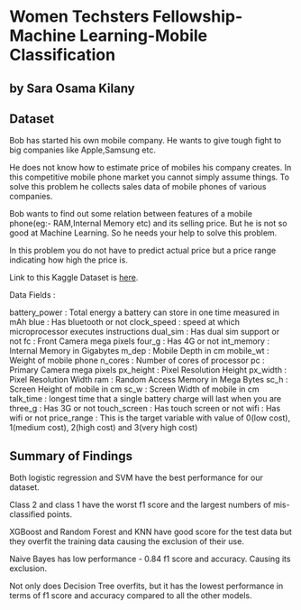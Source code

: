 # Women Techsters Fellowship-Machine Learning-Mobile Classification

## by Sara Osama Kilany


## Dataset

Bob has started his own mobile company. He wants to give tough fight to big companies like Apple,Samsung etc.

He does not know how to estimate price of mobiles his company creates. In this competitive mobile phone market you cannot simply assume things. To solve this problem he collects sales data of mobile phones of various companies.

Bob wants to find out some relation between features of a mobile phone(eg:- RAM,Internal Memory etc) and its selling price. But he is not so good at Machine Learning. So he needs your help to solve this problem.

In this problem you do not have to predict actual price but a price range indicating how high the price is.

Link to this Kaggle Dataset is [here](https://www.kaggle.com/datasets/iabhishekofficial/mobile-price-classification).

Data Fields :

battery_power : Total energy a battery can store in one time measured in mAh
blue : Has bluetooth or not
clock_speed : speed at which microprocessor executes instructions
dual_sim : Has dual sim support or not
fc : Front Camera mega pixels
four_g : Has 4G or not
int_memory : Internal Memory in Gigabytes
m_dep : Mobile Depth in cm
mobile_wt : Weight of mobile phone
n_cores : Number of cores of processor
pc : Primary Camera mega pixels
px_height : Pixel Resolution Height
px_width : Pixel Resolution Width
ram : Random Access Memory in Mega Bytes
sc_h : Screen Height of mobile in cm
sc_w : Screen Width of mobile in cm
talk_time : longest time that a single battery charge will last when you are
three_g : Has 3G or not
touch_screen : Has touch screen or not
wifi : Has wifi or not
price_range : This is the target variable with value of 0(low cost), 1(medium cost), 2(high cost) and 3(very high cost)


## Summary of Findings

Both logistic regression and SVM have the best performance for our dataset.

Class 2 and class 1 have the worst f1 score and the largest numbers of mis-classified points.

XGBoost and Random Forest and KNN have good score for the test data but they overfit the training data causing the exclusion of their use.

Naive Bayes has low performance - 0.84 f1 score and accuracy. Causing its exclusion.

Not only does Decision Tree overfits, but it has the lowest performance in terms of f1 score and accuracy compared to all the other models.

